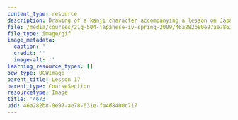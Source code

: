 ```yaml
---
content_type: resource
description: Drawing of a kanji character accompanying a lesson on Japanese.
file: /media/courses/21g-504-japanese-iv-spring-2009/46a282b80e97ae78631efa4d8400c717_4673.gif
file_type: image/gif
image_metadata:
  caption: ''
  credit: ''
  image-alt: ''
learning_resource_types: []
ocw_type: OCWImage
parent_title: Lesson 17
parent_type: CourseSection
resourcetype: Image
title: '4673'
uid: 46a282b8-0e97-ae78-631e-fa4d8400c717
---
```

